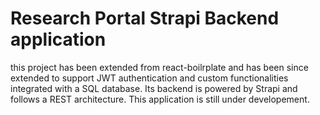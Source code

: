 # Research Portal Strapi Backend application
this project has been extended from react-boilrplate and has been since extended to support JWT authentication and custom functionalities integrated with a SQL database. Its backend is powered by Strapi and follows a REST architecture. This application is still under developement.

